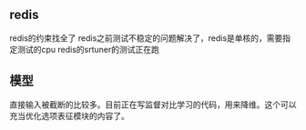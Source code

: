## redis
redis的约束找全了
redis之前测试不稳定的问题解决了，redis是单核的，需要指定测试的cpu
redis的srtuner的测试正在跑

## 模型
直接输入被截断的比较多。目前正在写监督对比学习的代码，用来降维。这个可以充当优化选项表征模块的内容了。

